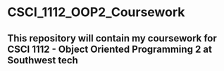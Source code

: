 # CSCI_1112_OOP2_Coursework
## This repository will contain my coursework for CSCI 1112 - Object Oriented Programming 2 at Southwest tech
